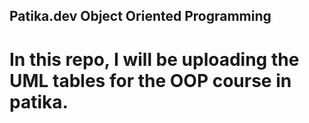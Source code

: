 ## Patika.dev Object Oriented Programming
# In this repo, I will be uploading the UML tables for the OOP course in patika.
